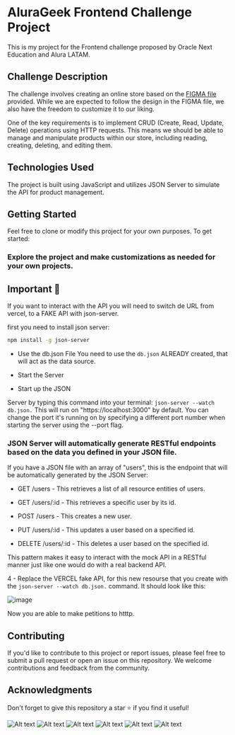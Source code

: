 

# AluraGeek Frontend Challenge Project

This is my project for the Frontend challenge proposed by Oracle Next Education and Alura LATAM.

## Challenge Description

The challenge involves creating an online store based on the [FIGMA file](https://www.figma.com/file/AB8pEp5K7lo7xUYjQwdfYA/AluraGeek-(Copy)?type=design&node-id=0%3A1&mode=design&t=PGhF0WdsaFdfVfJV-1) provided. While we are expected to follow the design in the FIGMA file, we also have the freedom to customize it to our liking.

One of the key requirements is to implement CRUD (Create, Read, Update, Delete) operations using HTTP requests. This means we should be able to manage and manipulate products within our store, including reading, creating, deleting, and editing them.




## Technologies Used

The project is built using JavaScript and utilizes JSON Server to simulate the API for product management.


## Getting Started

Feel free to clone or modify this project for your own purposes. To get started:


### Explore the project and make customizations as needed for your own projects.

## Important 🦉

If you want to interact with the API you will need to switch de URL from vercel, to a FAKE API with json-server. 

first you need to install json server:

```bash
npm install -g json-server
```

- Use the db.json File
You need to use the ```db.json``` ALREADY created, that will act as the data source.  

- Start the Server

- Start up the JSON 

Server by typing this command into your terminal: ```json-server --watch db.json.``` This will run on "https://localhost:3000" by default. You can change the port it's running on by specifying a different port number when starting the server using the --port flag.

### JSON Server will automatically generate RESTful endpoints based on the data you defined in your JSON file.

If you have a JSON file with an array of "users", this is the endpoint that will be automatically generated by the JSON Server:

- GET  /users - This retrieves a list of all resource entities of users.

- GET /users/:id - This retrieves a specific user by its id.

- POST /users - This creates a new user.

- PUT /users/:id - This updates a user based on a specified id.

- DELETE /users/:id - This deletes a user based on the specified id.

This pattern makes it easy to interact with the mock API in a RESTful manner just like one would do with a real backend API.

4 - Replace the VERCEL fake API, for this new resourse that you create with the ```json-server --watch db.json.``` command. It should look like this:

![image](https://github.com/SofiDevO/alura-geek/assets/102200061/66f4c756-2b71-4ca2-840d-95ddc800aab6)

Now you are able to make petitions to htttp. 



## Contributing

If you'd like to contribute to this project or report issues, please feel free to submit a pull request or open an issue on this repository. We welcome contributions and feedback from the community.

## Acknowledgments

Don't forget to give this repository a star ⭐ if you find it useful!


![Alt text](image.png)
![Alt text](image-1.png)
![Alt text](image-2.png)
![Alt text](image-3.png)
![Alt text](image-4.png)
![Alt text](image-5.png)
